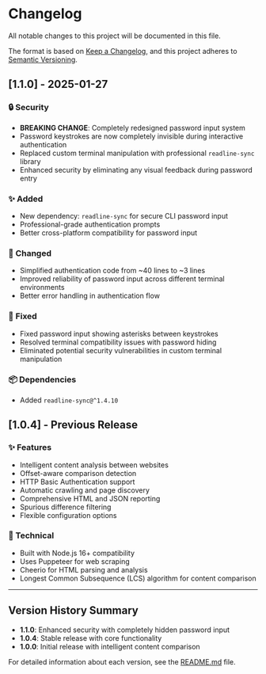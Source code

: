 # Changelog

All notable changes to this project will be documented in this file.

The format is based on [Keep a Changelog](https://keepachangelog.com/en/1.0.0/),
and this project adheres to [Semantic Versioning](https://semver.org/spec/v2.0.0.html).

## [1.1.0] - 2025-01-27

### 🔒 Security
- **BREAKING CHANGE**: Completely redesigned password input system
- Password keystrokes are now completely invisible during interactive authentication
- Replaced custom terminal manipulation with professional `readline-sync` library
- Enhanced security by eliminating any visual feedback during password entry

### ✨ Added
- New dependency: `readline-sync` for secure CLI password input
- Professional-grade authentication prompts
- Better cross-platform compatibility for password input

### 🔧 Changed
- Simplified authentication code from ~40 lines to ~3 lines
- Improved reliability of password input across different terminal environments
- Better error handling in authentication flow

### 🐛 Fixed
- Fixed password input showing asterisks between keystrokes
- Resolved terminal compatibility issues with password hiding
- Eliminated potential security vulnerabilities in custom terminal manipulation

### 📦 Dependencies
- Added `readline-sync@^1.4.10`

## [1.0.4] - Previous Release

### ✨ Features
- Intelligent content analysis between websites
- Offset-aware comparison detection
- HTTP Basic Authentication support
- Automatic crawling and page discovery
- Comprehensive HTML and JSON reporting
- Spurious difference filtering
- Flexible configuration options

### 🔧 Technical
- Built with Node.js 16+ compatibility
- Uses Puppeteer for web scraping
- Cheerio for HTML parsing and analysis
- Longest Common Subsequence (LCS) algorithm for content comparison

---

## Version History Summary

- **1.1.0**: Enhanced security with completely hidden password input
- **1.0.4**: Stable release with core functionality
- **1.0.0**: Initial release with intelligent content comparison

For detailed information about each version, see the [README.md](README.md) file.
